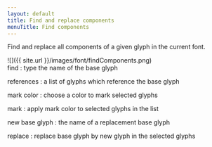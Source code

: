 ```yaml
---
layout: default
title: Find and replace components
menuTitle: Find components
---
```


Find and replace all components of a given glyph in the current font.

<div class='row'>

<div class='col' markdown='1'>
![]({{ site.url }}/images/font/findComponents.png)
</div>

<div class='col' markdown='1'>
find
: type the name of the base glyph

references
: a list of glyphs which reference the base glyph

mark color
: choose a color to mark selected glyphs

mark
: apply mark color to selected glyphs in the list

new base glyph
: the name of a replacement base glyph

replace
: replace base glyph by new glyph in the selected glyphs
</div>

</div>
